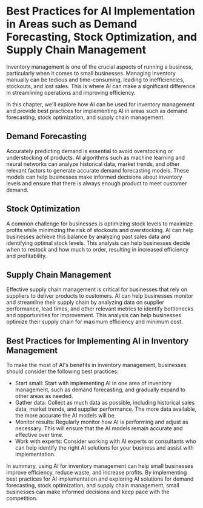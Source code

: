 Best Practices for AI Implementation in Areas such as Demand Forecasting, Stock Optimization, and Supply Chain Management
=======================================================================================================================================================================

Inventory management is one of the crucial aspects of running a business, particularly when it comes to small businesses. Managing inventory manually can be tedious and time-consuming, leading to inefficiencies, stockouts, and lost sales. This is where AI can make a significant difference in streamlining operations and improving efficiency.

In this chapter, we'll explore how AI can be used for inventory management and provide best practices for implementing AI in areas such as demand forecasting, stock optimization, and supply chain management.

Demand Forecasting
------------------

Accurately predicting demand is essential to avoid overstocking or understocking of products. AI algorithms such as machine learning and neural networks can analyze historical data, market trends, and other relevant factors to generate accurate demand forecasting models. These models can help businesses make informed decisions about inventory levels and ensure that there is always enough product to meet customer demand.

Stock Optimization
------------------

A common challenge for businesses is optimizing stock levels to maximize profits while minimizing the risk of stockouts and overstocking. AI can help businesses achieve this balance by analyzing past sales data and identifying optimal stock levels. This analysis can help businesses decide when to restock and how much to order, resulting in increased efficiency and profitability.

Supply Chain Management
-----------------------

Effective supply chain management is critical for businesses that rely on suppliers to deliver products to customers. AI can help businesses monitor and streamline their supply chain by analyzing data on supplier performance, lead times, and other relevant metrics to identify bottlenecks and opportunities for improvement. This analysis can help businesses optimize their supply chain for maximum efficiency and minimum cost.

Best Practices for Implementing AI in Inventory Management
----------------------------------------------------------

To make the most of AI's benefits in inventory management, businesses should consider the following best practices:

* Start small: Start with implementing AI in one area of inventory management, such as demand forecasting, and gradually expand to other areas as needed.
* Gather data: Collect as much data as possible, including historical sales data, market trends, and supplier performance. The more data available, the more accurate the AI models will be.
* Monitor results: Regularly monitor how AI is performing and adjust as necessary. This will ensure that the AI models remain accurate and effective over time.
* Work with experts: Consider working with AI experts or consultants who can help identify the right AI solutions for your business and assist with implementation.

In summary, using AI for inventory management can help small businesses improve efficiency, reduce waste, and increase profits. By implementing best practices for AI implementation and exploring AI solutions for demand forecasting, stock optimization, and supply chain management, small businesses can make informed decisions and keep pace with the competition.
